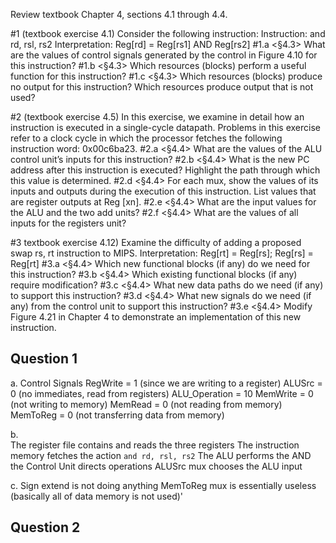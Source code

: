 Review textbook Chapter 4, sections 4.1 through 4.4.

#1 (textbook exercise 4.1)
Consider the following instruction:
Instruction: and rd, rsl, rs2
Interpretation: Reg[rd] = Reg[rs1] AND Reg[rs2]
#1.a <§4.3> What are the values of control signals generated by the control in Figure 4.10 for this instruction?
#1.b <§4.3> Which resources (blocks) perform a useful function for this instruction?
#1.c <§4.3> Which resources (blocks) produce no output for this instruction? Which resources produce output that is not used?

#2 (textbook exercise 4.5)
In this exercise, we examine in detail how an instruction is executed in a single-cycle datapath. Problems in this exercise refer to a clock cycle in which the processor fetches the following instruction word: 0x00c6ba23.
#2.a <§4.4> What are the values of the ALU control unit’s inputs for this instruction?
#2.b <§4.4> What is the new PC address after this instruction is executed? Highlight the path through which this value is determined.
#2.d <§4.4> For each mux, show the values of its inputs and outputs during the execution of this instruction. List values that are register outputs at Reg [xn].
#2.e  <§4.4> What are the input values for the ALU and the two add units?
#2.f  <§4.4> What are the values of all inputs for the registers unit?

#3 textbook exercise 4.12)
Examine the difficulty of adding a proposed swap rs, rt instruction to MIPS.
Interpretation: Reg[rt] = Reg[rs]; Reg[rs] = Reg[rt]
#3.a <§4.4> Which new functional blocks (if any) do we need for this instruction?
#3.b <§4.4> Which existing functional blocks (if any) require modification?
#3.c <§4.4> What new data paths do we need (if any) to support this instruction?
#3.d <§4.4> What new signals do we need (if any) from the control unit to support this instruction?
#3.e <§4.4> Modify Figure 4.21 in Chapter 4 to demonstrate an implementation of this new instruction.


## Question 1 
a. Control Signals
RegWrite = 1 (since we are writing to a register)
ALUSrc = 0 (no immediates, read from registers)
ALU_Operation = 10
MemWrite = 0 (not writing to memory)
MemRead = 0 (not reading from memory)
MemToReg = 0 (not transferring data from memory)

b.  
The register file contains and reads the three registers
The instruction memory fetches the action `and rd, rsl, rs2`
The ALU performs the AND
the Control Unit directs operations
ALUSrc mux chooses the ALU input

c. 
Sign extend is not doing anything
MemToReg mux is essentially useless (basically all of data memory is not used)'

## Question 2
 


